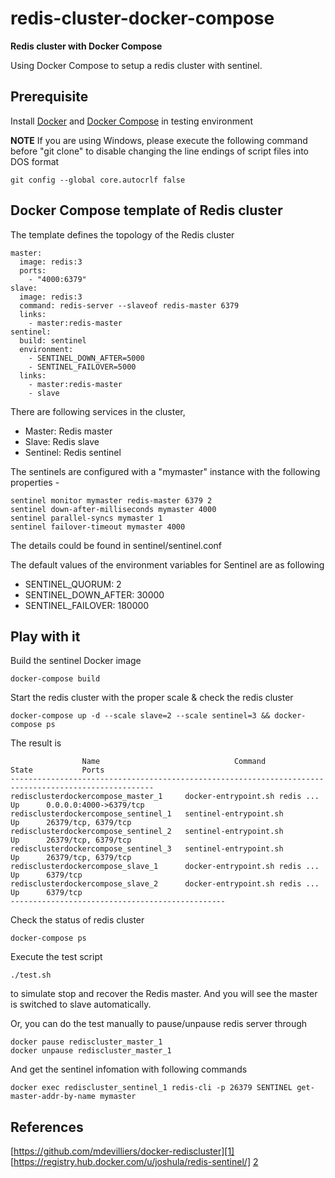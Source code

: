 # redis-cluster-docker-compose
**Redis cluster with Docker Compose**

Using Docker Compose to setup a redis cluster with sentinel.

## Prerequisite

Install [Docker][4] and [Docker Compose][3] in testing environment

**NOTE** If you are using Windows, please execute the following command before "git clone" to disable changing the line endings of script files into DOS format

```
git config --global core.autocrlf false
```

## Docker Compose template of Redis cluster

The template defines the topology of the Redis cluster

```
master:
  image: redis:3
  ports:
    - "4000:6379"
slave:
  image: redis:3
  command: redis-server --slaveof redis-master 6379
  links:
    - master:redis-master
sentinel:
  build: sentinel
  environment:
    - SENTINEL_DOWN_AFTER=5000
    - SENTINEL_FAILOVER=5000
  links:
    - master:redis-master
    - slave

```

There are following services in the cluster,

* Master: Redis master
* Slave:  Redis slave
* Sentinel: Redis sentinel


The sentinels are configured with a "mymaster" instance with the following properties -

```
sentinel monitor mymaster redis-master 6379 2
sentinel down-after-milliseconds mymaster 4000
sentinel parallel-syncs mymaster 1
sentinel failover-timeout mymaster 4000
```

The details could be found in sentinel/sentinel.conf

The default values of the environment variables for Sentinel are as following

* SENTINEL_QUORUM: 2
* SENTINEL_DOWN_AFTER: 30000
* SENTINEL_FAILOVER: 180000

## Play with it

Build the sentinel Docker image

```
docker-compose build
```

Start the redis cluster with the proper scale & check the redis cluster

```
docker-compose up -d --scale slave=2 --scale sentinel=3 && docker-compose ps
```

The result is

```
                Name                              Command               State           Ports
------------------------------------------------------------------------------------------------------
redisclusterdockercompose_master_1     docker-entrypoint.sh redis ...   Up      0.0.0.0:4000->6379/tcp
redisclusterdockercompose_sentinel_1   sentinel-entrypoint.sh           Up      26379/tcp, 6379/tcp
redisclusterdockercompose_sentinel_2   sentinel-entrypoint.sh           Up      26379/tcp, 6379/tcp
redisclusterdockercompose_sentinel_3   sentinel-entrypoint.sh           Up      26379/tcp, 6379/tcp
redisclusterdockercompose_slave_1      docker-entrypoint.sh redis ...   Up      6379/tcp
redisclusterdockercompose_slave_2      docker-entrypoint.sh redis ...   Up      6379/tcp
------------------------------------------------   
```

Check the status of redis cluster

```
docker-compose ps
```

Execute the test script
```
./test.sh
```
to simulate stop and recover the Redis master. And you will see the master is switched to slave automatically.

Or, you can do the test manually to pause/unpause redis server through

```
docker pause rediscluster_master_1
docker unpause rediscluster_master_1
```
And get the sentinel infomation with following commands

```
docker exec rediscluster_sentinel_1 redis-cli -p 26379 SENTINEL get-master-addr-by-name mymaster
```

## References

[https://github.com/mdevilliers/docker-rediscluster][1]
[https://registry.hub.docker.com/u/joshula/redis-sentinel/] [2]

[1]: https://github.com/mdevilliers/docker-rediscluster
[2]: https://registry.hub.docker.com/u/joshula/redis-sentinel/
[3]: https://docs.docker.com/compose/
[4]: https://www.docker.com
